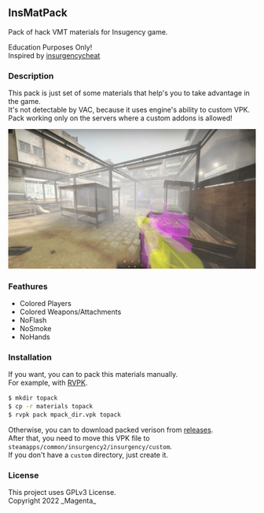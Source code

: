 ## InsMatPack
Pack of hack VMT materials for Insugency game.  
  
Education Purposes Only!    
Inspired by [insurgencycheat](https://github.com/jpeq/insurgencycheat)

### Description
This pack is just set of some materials that help's you to take advantage in the game.  
It's not detectable by VAC, because it uses engine's ability to custom VPK.  
Pack working only on the servers where a custom addons is allowed!  
  
<p align="center">
  <img href="https://github.com/0Magenta0/InsMatPack/releases" src="district_screenshot.jpg">
</p>

### Feathures
 - Colored Players
 - Colored Weapons/Attachments
 - NoFlash
 - NoSmoke
 - NoHands

### Installation
If you want, you can to pack this materials manually.  
For example, with [RVPK](https://github.com/panzi/rust-vpk).
```sh
$ mkdir topack
$ cp -r materials topack
$ rvpk pack mpack_dir.vpk topack
```
Otherwise, you can to download packed verison from [releases](https://github.com/0Magenta0/InsMatPack/releases).  
After that, you need to move this VPK file to `steamapps/common/insurgency2/insurgency/custom`.  
If you don't have a `custom` directory, just create it.

### License
This project uses GPLv3 License.  
Copyright 2022 \_Magenta\_

